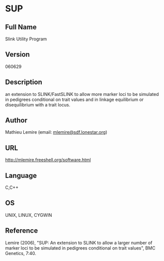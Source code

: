 # SUP

## Full Name
Slink Utility Program

## Version
060629

## Description
an extension to SLINK/FastSLINK to allow more marker loci to be simulated in pedigrees conditional on trait values and in linkage equilibrium or disequilibrium with a trait locus.

## Author
Mathieu Lemire (email: mlemire@sdf.lonestar.org)

## URL
http://mlemire.freeshell.org/software.html

## Language
C,C++

## OS
UNIX, LINUX, CYGWIN

## Reference
Lemire (2006), "SUP: An extension to SLINK to allow a larger number of marker loci to be simulated in pedigrees conditional on trait values", BMC Genetics, 7:40.